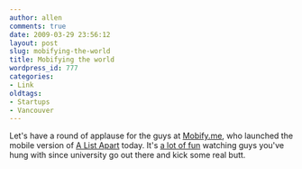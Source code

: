 ```yaml
---
author: allen
comments: true
date: 2009-03-29 23:56:12
layout: post
slug: mobifying-the-world
title: Mobifying the world
wordpress_id: 777
categories:
- Link
oldtags:
- Startups
- Vancouver
---
```


Let's have a round of applause for the guys at [Mobify.me](http://mobify.me/), who launched the mobile version of [A List Apart](http://m.alistapart.com/) today. It's [a lot of fun](http://igorfaletski.com/2009/03/29/start-up-moments/) watching guys you've hung with since university go out there and kick some real butt.
